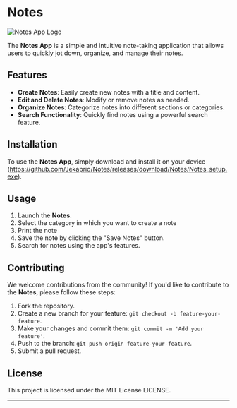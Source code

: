 # Notes

![Notes App Logo](https://i.ibb.co/FDYGdCQ/note-list-icon-124054-1.png)

The **Notes App** is a simple and intuitive note-taking application that allows users to quickly jot down, organize, and manage their notes.

## Features

- **Create Notes**: Easily create new notes with a title and content.
- **Edit and Delete Notes**: Modify or remove notes as needed.
- **Organize Notes**: Categorize notes into different sections or categories.
- **Search Functionality**: Quickly find notes using a powerful search feature.

## Installation

To use the **Notes App**, simply download and install it on your device (https://github.com/Jekaprio/Notes/releases/download/Notes/Notes_setup.exe).

## Usage

1. Launch the **Notes**.
2. Select the category in which you want to create a note
3. Print the note
4. Save the note by clicking the "Save Notes" button.
5. Search for notes using the app's features.

## Contributing

We welcome contributions from the community! If you'd like to contribute to the **Notes**, please follow these steps:

1. Fork the repository.
2. Create a new branch for your feature: `git checkout -b feature-your-feature`.
3. Make your changes and commit them: `git commit -m 'Add your feature'`.
4. Push to the branch: `git push origin feature-your-feature`.
5. Submit a pull request.

## License

This project is licensed under the MIT License LICENSE.



---


